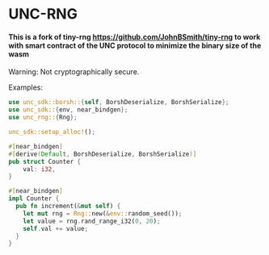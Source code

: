 # UNC-RNG

#### This is a fork of tiny-rng https://github.com/JohnBSmith/tiny-rng to work with smart contract of the UNC protocol to minimize the binary size of the wasm

Warning: Not cryptographically secure.

Examples:

```rust
use unc_sdk::borsh::{self, BorshDeserialize, BorshSerialize};
use unc_sdk::{env, near_bindgen};
use unc_rng::{Rng};

unc_sdk::setup_alloc!();

#[near_bindgen]
#[derive(Default, BorshDeserialize, BorshSerialize)]
pub struct Counter {
    val: i32,
}

#[near_bindgen]
impl Counter {
  pub fn increment(&mut self) {
    let mut rng = Rng::new(&env::random_seed());
    let value = rng.rand_range_i32(0, 20);
    self.val += value;
  }
}
```
